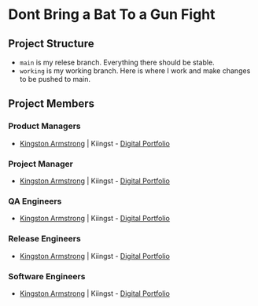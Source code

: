 # Dont Bring a Bat To a Gun Fight
## Project Structure

 - `main` is my relese branch. Everything there should be stable.
 - `working` is my working branch. Here is where I work and make changes to be pushed to main.
 
## Project Members
### Product Managers
* [Kingston Armstrong](https://github.com/Kiingst) | Kiingst - [Digital Portfolio](https://codermerlin.com/users/kingston-armstrong/Digital%20Portfolio/index.html)
### Project Manager
* [Kingston Armstrong](https://github.com/Kiingst) | Kiingst - [Digital Portfolio](https://codermerlin.com/users/kingston-armstrong/Digital%20Portfolio/index.html)
### QA Engineers
* [Kingston Armstrong](https://github.com/Kiingst) | Kiingst - [Digital Portfolio](https://codermerlin.com/users/kingston-armstrong/Digital%20Portfolio/index.html)
### Release Engineers
* [Kingston Armstrong](https://github.com/Kiingst) | Kiingst - [Digital Portfolio](https://codermerlin.com/users/kingston-armstrong/Digital%20Portfolio/index.html)
### Software Engineers
* [Kingston Armstrong](https://github.com/Kiingst) | Kiingst - [Digital Portfolio](https://codermerlin.com/users/kingston-armstrong/Digital%20Portfolio/index.html)
